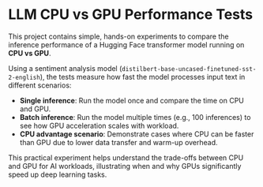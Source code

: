 # LLM CPU vs GPU Performance Tests

This project contains simple, hands-on experiments to compare the inference performance of a Hugging Face transformer model running on **CPU vs GPU**.

Using a sentiment analysis model (`distilbert-base-uncased-finetuned-sst-2-english`), the tests measure how fast the model processes input text in different scenarios:

- **Single inference**: Run the model once and compare the time on CPU and GPU.
- **Batch inference**: Run the model multiple times (e.g., 100 inferences) to see how GPU acceleration scales with workload.
- **CPU advantage scenario**: Demonstrate cases where CPU can be faster than GPU due to lower data transfer and warm-up overhead.

This practical experiment helps understand the trade-offs between CPU and GPU for AI workloads, illustrating when and why GPUs significantly speed up deep learning tasks.
